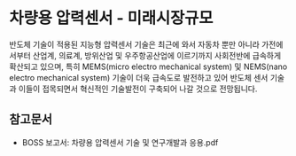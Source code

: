 # 차량용 압력센서 - 미래시장규모

반도체 기술이 적용된 지능형 압력센서 기술은 최근에 와서 자동차 뿐만 아니라 가전에서부터 산업계, 의료계, 방위산업 및 우주항공산업에 이르기까지 사회전반에 급속하게 확산되고 있으며, 특히 MEMS(micro electro mechanical system) 및 NEMS(nano electro mechanical system) 기술이 더욱 급속도로 발전하고 있어 반도체 센서
기술과 이들이 접목되면서 혁신적인 기술발전이 구축되어 나갈 것으로 전망됩니다.

## 참고문서
- BOSS 보고서: 차량용 압력센서 기술 및 연구개발과 응용.pdf
